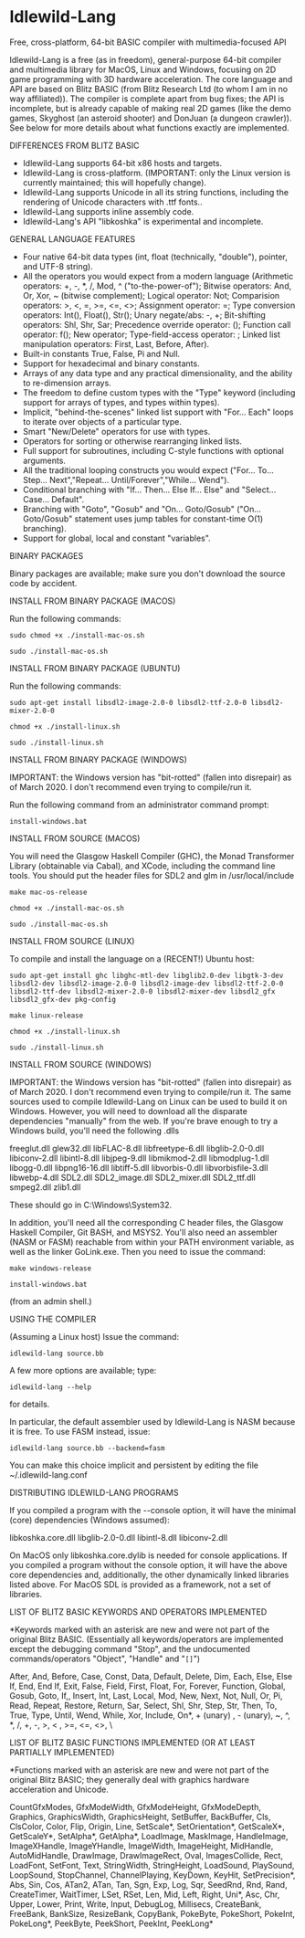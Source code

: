 # Idlewild-Lang
Free, cross-platform, 64-bit BASIC compiler with multimedia-focused API

Idlewild-Lang is a free (as in freedom), general-purpose 64-bit compiler and multimedia library for MacOS, Linux and Windows, focusing on 2D game programming with 3D hardware acceleration. The core language and API are based on Blitz BASIC (from Blitz Research Ltd (to whom I am in no way affiliated)). The compiler is complete apart from bug fixes; the API is incomplete, but is already capable of making real 2D games (like the demo games, Skyghost (an asteroid shooter) and DonJuan (a dungeon crawler)). See below for more details about what functions exactly are implemented.

DIFFERENCES FROM BLITZ BASIC

- Idlewild-Lang supports 64-bit x86 hosts and targets.
- Idlewild-Lang is cross-platform. (IMPORTANT: only the Linux version is currently maintained; this will hopefully change).
- Idlewild-Lang supports Unicode in all its string functions, including the rendering of Unicode characters with .ttf fonts..
- Idlewild-Lang supports inline assembly code.
- Idlewild-Lang's API "libkoshka" is experimental and incomplete.

GENERAL LANGUAGE FEATURES

- Four native 64-bit data types (int, float (technically, "double"), pointer, and UTF-8 string).
- All the operators you would expect from a modern language (Arithmetic operators: +, -, \*, /, Mod, ^ ("to-the-power-of"); Bitwise operators: And, Or, Xor, ~ (bitwise complement); Logical operator: Not; Comparision operators: >, <, =, >=, <=, <>; Assignment operator: =; Type conversion operators: Int(), Float(), Str(); Unary negate/abs: -, +; Bit-shifting operators: Shl, Shr, Sar; Precedence override operator: (); Function call operator: f(); New operator; Type-field-access operator: \; Linked list manipulation operators: First, Last, Before, After).
- Built-in constants True, False, Pi and Null.
- Support for hexadecimal and binary constants.
- Arrays of any data type and any practical dimensionality, and the ability to re-dimension arrays.
- The freedom to define custom types with the "Type" keyword (including support for arrays of types, and types within types).
- Implicit, "behind-the-scenes" linked list support with "For... Each" loops to iterate over objects of a particular type.
- Smart "New/Delete" operators for use with types.
- Operators for sorting or otherwise rearranging linked lists.
- Full support for subroutines, including C-style functions with optional arguments.
- All the traditional looping constructs you would expect ("For... To... Step... Next","Repeat... Until/Forever","While... Wend").
- Conditional branching with "If... Then... Else If... Else" and "Select... Case... Default".
- Branching with "Goto", "Gosub" and "On... Goto/Gosub" ("On... Goto/Gosub" statement uses jump tables for constant-time O(1) branching).
- Support for global, local and constant "variables".

BINARY PACKAGES

Binary packages are available; make sure you don't download the source code by accident.

INSTALL FROM BINARY PACKAGE (MACOS)

Run the following commands:

`sudo chmod +x ./install-mac-os.sh`

`sudo ./install-mac-os.sh`

INSTALL FROM BINARY PACKAGE (UBUNTU)

Run the following commands:

`sudo apt-get install libsdl2-image-2.0-0 libsdl2-ttf-2.0-0 libsdl2-mixer-2.0-0`

`chmod +x ./install-linux.sh`

`sudo ./install-linux.sh`

INSTALL FROM BINARY PACKAGE (WINDOWS)

IMPORTANT: the Windows version has "bit-rotted" (fallen into disrepair) as of March 2020. I don't recommend even trying to compile/run it.

Run the following command from an administrator command prompt:

`install-windows.bat`

INSTALL FROM SOURCE (MACOS)

You will need the Glasgow Haskell Compiler (GHC), the Monad Transformer Library (obtainable via Cabal), and XCode, including the command line tools. You should put the header files for SDL2 and glm in /usr/local/include

`make mac-os-release`

`chmod +x ./install-mac-os.sh`

`sudo ./install-mac-os.sh`

INSTALL FROM SOURCE (LINUX)

To compile and install the language on a (RECENT!) Ubuntu host:

`sudo apt-get install ghc libghc-mtl-dev libglib2.0-dev libgtk-3-dev libsdl2-dev libsdl2-image-2.0-0 libsdl2-image-dev libsdl2-ttf-2.0-0 libsdl2-ttf-dev libsdl2-mixer-2.0-0 libsdl2-mixer-dev libsdl2_gfx libsdl2_gfx-dev pkg-config`

`make linux-release`

`chmod +x ./install-linux.sh`

`sudo ./install-linux.sh`

INSTALL FROM SOURCE (WINDOWS)

IMPORTANT: the Windows version has "bit-rotted" (fallen into disrepair) as of March 2020. I don't recommend even trying to compile/run it.
The same sources used to compile Idlewild-Lang on Linux can be used to build it on Windows. However, you will need to download all the disparate dependencies "manually" from the web. If you're brave enough to try a Windows build, you'll need the following .dlls

freeglut.dll
glew32.dll
libFLAC-8.dll
libfreetype-6.dll
libglib-2.0-0.dll
libiconv-2.dll
libintl-8.dll
libjpeg-9.dll
libmikmod-2.dll
libmodplug-1.dll
libogg-0.dll
libpng16-16.dll
libtiff-5.dll
libvorbis-0.dll
libvorbisfile-3.dll
libwebp-4.dll
SDL2.dll
SDL2_image.dll
SDL2_mixer.dll
SDL2_ttf.dll
smpeg2.dll
zlib1.dll

These should go in C:\Windows\System32.

In addition, you'll need all the corresponding C header files, the Glasgow Haskell Compiler, Git BASH, and MSYS2. You'll also need an assembler (NASM or FASM) reachable from within your PATH environment variable, as well as the linker GoLink.exe. Then you need to issue the command:

`make windows-release`

`install-windows.bat`

(from an admin shell.)

USING THE COMPILER

(Assuming a Linux host) Issue the command:

`idlewild-lang source.bb`

A few more options are available; type:

`idlewild-lang --help`

for details.

In particular, the default assembler used by Idlewild-Lang is NASM because it is free. To use FASM instead, issue:

`idlewild-lang source.bb --backend=fasm`

You can make this choice implicit and persistent by editing the file ~/.idlewild-lang.conf

DISTRIBUTING IDLEWILD-LANG PROGRAMS

If you compiled a program with the --console option, it will have the minimal (core) dependencies (Windows assumed):

libkoshka.core.dll
libglib-2.0-0.dll
libintl-8.dll
libiconv-2.dll

On MacOS only libkoshka.core.dylib is needed for console applications.
If you compiled a program without the console option, it will have the above core dependencies and, additionally, the other dynamically linked libraries listed above. For MacOS SDL is provided as a framework, not a set of libraries.

LIST OF BLITZ BASIC KEYWORDS AND OPERATORS IMPLEMENTED

\*Keywords marked with an asterisk are new and were not part of the original Blitz BASIC.
(Essentially all keywords/operators are implemented except the debugging command "Stop", and the undocumented commands/operators "Object", "Handle" and "`[]`")

After, And, Before, Case, Const, Data, Default, Delete, Dim, Each, Else, Else If, End, End If, Exit, False, Field, First, Float, For, Forever, Function, Global, Gosub, Goto, If,, Insert, Int, Last, Local, Mod, New, Next, Not, Null, Or, Pi, Read, Repeat, Restore, Return, Sar, Select, Shl, Shr, Step, Str, Then, To, True, Type, Until, Wend, While, Xor, Include, On\*, + (unary) , - (unary), ~, ^, \*, /, +, -, >, < , >=, <=, <>, \

LIST OF BLITZ BASIC FUNCTIONS IMPLEMENTED (OR AT LEAST PARTIALLY IMPLEMENTED)

\*Functions marked with an asterisk are new and were not part of the original Blitz BASIC; they generally deal with graphics hardware acceleration and Unicode.

CountGfxModes, GfxModeWidth, GfxModeHeight, GfxModeDepth, Graphics, GraphicsWidth, GraphicsHeight, SetBuffer, BackBuffer, Cls, ClsColor, Color, Flip, Origin, Line, SetScale\*, SetOrientation\*, GetScaleX\*, GetScaleY\*, SetAlpha\*, GetAlpha\*, LoadImage, MaskImage, HandleImage, ImageXHandle, ImageYHandle, ImageWidth, ImageHeight, MidHandle, AutoMidHandle, DrawImage, DrawImageRect, Oval, ImagesCollide, Rect, LoadFont, SetFont, Text, StringWidth, StringHeight, LoadSound, PlaySound, LoopSound, StopChannel, ChannelPlaying, KeyDown, KeyHit, SetPrecision\*, Abs, Sin, Cos, ATan2, ATan, Tan, Sgn, Exp, Log, Sqr, SeedRnd, Rnd, Rand, CreateTimer, WaitTimer, LSet, RSet, Len, Mid, Left, Right, Uni\*, Asc, Chr, Upper, Lower, Print, Write, Input, DebugLog, Millisecs, CreateBank, FreeBank, BankSize, ResizeBank, CopyBank, PokeByte, PokeShort, PokeInt, PokeLong\*, PeekByte, PeekShort, PeekInt, PeekLong\*
